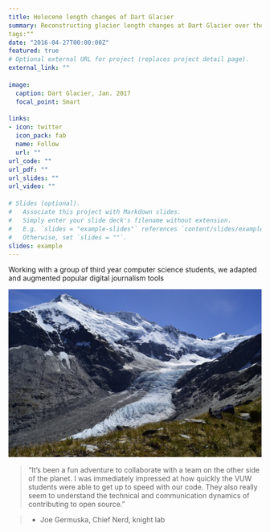 ```yaml
---
title: Holocene length changes of Dart Glacier
summary: Reconstructing glacier length changes at Dart Glacier over the last 10000 years
tags:""
date: "2016-04-27T00:00:00Z"
featured: true
# Optional external URL for project (replaces project detail page).
external_link: ""

image:
  caption: Dart Glacier, Jan. 2017
  focal_point: Smart

links:
- icon: twitter
  icon_pack: fab
  name: Follow
  url: ""
url_code: ""
url_pdf: ""
url_slides: ""
url_video: ""

# Slides (optional).
#   Associate this project with Markdown slides.
#   Simply enter your slide deck's filename without extension.
#   E.g. `slides = "example-slides"` references `content/slides/example-slides.md`.
#   Otherwise, set `slides = ""`.
slides: example
---
```


Working with a group of third year computer science students, we adapted and augmented popular digital journalism tools

![dart](featured.jpg)

> “It’s been a fun adventure to collaborate with a team on the other side of the planet. I was immediately impressed at how quickly the VUW students were able to get up to speed with our code. They also really seem to understand the technical and communication dynamics of contributing to open source.”
	
>	- Joe Germuska, Chief Nerd, knight lab
